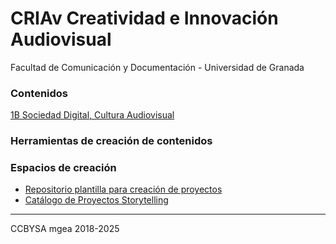 # CRIAv Creatividad e Innovación Audiovisual 

Facultad de Comunicación y Documentación -  Universidad de Granada



### Contenidos

[1B Sociedad Digital, Cultura Audiovisual](1B-SociedadDigital/readme.md)





### Herramientas de creación de contenidos


### Espacios de creación 

* [Repositorio plantilla para creación de proyectos](https://github.com/mgea/my_storytelling)
* [Catálogo de Proyectos Storytelling](https://github.com/mgea/storytelling)




---
CCBYSA mgea 2018-2025

